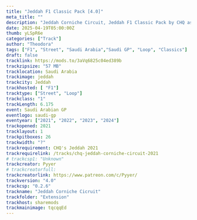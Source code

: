 ```yaml
---
title: "Jeddah F1 Classic Pack [4.0]"
meta_title: ""
description: "Jeddah Corniche Circuit, Jeddah F1 Classic Pack by CHQ assetto corsa"
date: 2025-04-19T05:00:00Z
thumb: yLSpR6e
categories: ["Track"]
author: "Theodora"
tags: ["F1", "Street", "Saudi Arabia","Saudi GP", "Loop", "Classics"]
draft: false
tracklink: https://mods.to/3aVq6825c04ed389b
trackzipsize: "57 MB"
tracklocation: Saudi Arabia
trackimage: jeddah
trackcity: Jeddah
trackhosted: [ "F1"]
tracktype: ["Street", "Loop"]
trackclass: "1" 
trackLength: 6.175
event: Saudi Arabian GP
eventlogo: saudi-gp
eventyear: ["2021", "2022", "2023", "2024"]
trackopened: 2021
tracklayout: 1
trackpitboxes: 26
trackwidth: "?"
trackrequirement: CHQ's Jeddah 2021
trackrequirelink: /tracks/chq-jeddah-corniche-circuit-2021
# trackcsp1: "Unknown"
trackcreator: Pyyer
# trackcreatorfull: 
trackcreatorlink: https://www.patreon.com/c/Pyyer/
trackversion: "4.0"
trackcsp: "0.2.6"
trackname: "Jeddah Corniche Cicruit"
trackfolder: "Extension"
trackhost: sharemods
trackmainimage: tqcqqEd
---
```

